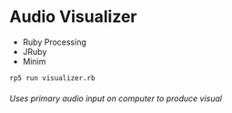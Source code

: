 # Audio Visualizer

* Ruby Processing
* JRuby
* Minim

```rp5 run visualizer.rb```
###### Uses primary audio input on computer to produce visual